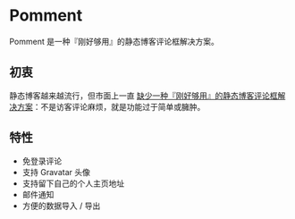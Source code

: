 # Pomment

Pomment 是一种『刚好够用』的静态博客评论框解决方案。

## 初衷

静态博客越来越流行，但市面上一直 [缺少一种『刚好够用』的静态博客评论框解决方案](https://www.tcdw.net/post/pomment-brainhole/)：不是访客评论麻烦，就是功能过于简单或臃肿。

## 特性

* 免登录评论
* 支持 Gravatar 头像
* 支持留下自己的个人主页地址
* 邮件通知
* 方便的数据导入 / 导出
